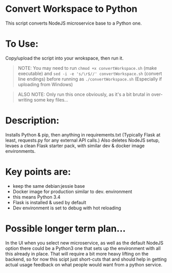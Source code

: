 Convert Workspace to Python
===========================

This script converts NodeJS microservice base to a Python one.

# To Use:

Copy/upload the script into your wrokspace, then run it.

> NOTE: You may need to run `chmod +x convertWorkspace.sh` (make executable)
       and `sed -i -e 's/\r$//' convertWorkspace.sh`  (convert line endings)
       before running as `./convertWorkspace.sh`
       (Especially if uploading from Windows)

> ALSO NOTE: Only run this once obviously, as it's a bit brutal in over-writing some key files...


# Description: 

Installs Python & pip, then anything in requirements.txt
(Typically Flask at least, requests.py for any external API calls.)
Also deletes NodeJS setup, levaes a clean Flask starter pack,
with similar dev & docker image environments.

# Key points are:

* keep the same debian:jessie base
* Docker image for production similar to dev. environment
* this means Python 3.4
* Flask is installed & used by default
* Dev environment is set to debug with hot reloading
 

# Possible longer term plan...

In the UI when you select new microservice, as well as the default NodeJS option there could be a Python3 one that sets up the environment with all this already in place.
That will require a bit more heavy lifting on the backend, so for now this scipt just short-cuts that and should help in getting actual usage feedback on what people would want from a python service.


